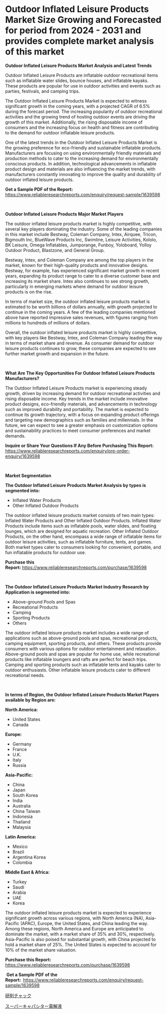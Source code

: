 <p><h1>Outdoor Inflated Leisure Products Market Size Growing and Forecasted for period from 2024 - 2031 and provides complete market analysis of this market</h1></p><p><strong>Outdoor Inflated Leisure Products Market Analysis and Latest Trends</strong></p>
<p><p>Outdoor Inflated Leisure Products are inflatable outdoor recreational items such as inflatable water slides, bounce houses, and inflatable kayaks. These products are popular for use in outdoor activities and events such as parties, festivals, and camping trips.</p><p>The Outdoor Inflated Leisure Products Market is expected to witness significant growth in the coming years, with a projected CAGR of 6.5% during the forecast period. The increasing popularity of outdoor recreational activities and the growing trend of hosting outdoor events are driving the growth of this market. Additionally, the rising disposable income of consumers and the increasing focus on health and fitness are contributing to the demand for outdoor inflatable leisure products.</p><p>One of the latest trends in the Outdoor Inflated Leisure Products Market is the growing preference for eco-friendly and sustainable inflatable products. Manufacturers are focusing on using environmentally friendly materials and production methods to cater to the increasing demand for environmentally conscious products. In addition, technological advancements in inflatable product design and materials are also influencing the market trends, with manufacturers constantly innovating to improve the quality and durability of outdoor inflated leisure products.</p></p>
<p><strong>Get a Sample PDF of the Report:&nbsp;</strong> <a href="https://www.reliableresearchreports.com/enquiry/request-sample/1639598">https://www.reliableresearchreports.com/enquiry/request-sample/1639598</a></p>
<p>&nbsp;</p>
<p><strong>Outdoor Inflated Leisure Products Major Market Players</strong></p>
<p><p>The outdoor inflated leisure products market is highly competitive, with several key players dominating the industry. Some of the leading companies in this market include Bestway, Coleman Company, Intex, Airquee, Tricon, Bigmouth Inc, BlueWave Products Inc, Swimline, Leisure Activities, Kololo, BK Leisure, Omega Inflatables, Jumporange, Funboy, Yoloboard, Yolloy Outdoor Product, Blastzone, and General Group.</p><p>Bestway, Intex, and Coleman Company are among the top players in the market, known for their high-quality products and innovative designs. Bestway, for example, has experienced significant market growth in recent years, expanding its product range to cater to a diverse customer base and increasing its market share. Intex also continues to see strong growth, particularly in emerging markets where demand for outdoor leisure products is on the rise.</p><p>In terms of market size, the outdoor inflated leisure products market is estimated to be worth billions of dollars annually, with growth projected to continue in the coming years. A few of the leading companies mentioned above have reported impressive sales revenues, with figures ranging from millions to hundreds of millions of dollars.</p><p>Overall, the outdoor inflated leisure products market is highly competitive, with key players like Bestway, Intex, and Coleman Company leading the way in terms of market share and revenue. As consumer demand for outdoor leisure products continues to grow, these companies are expected to see further market growth and expansion in the future.</p></p>
<p>&nbsp;</p>
<p><strong>What Are The Key Opportunities For Outdoor Inflated Leisure Products Manufacturers?</strong></p>
<p><p>The Outdoor Inflated Leisure Products market is experiencing steady growth, driven by increasing demand for outdoor recreational activities and rising disposable income. Key trends in the market include innovative product designs, eco-friendly materials, and advancements in technology such as improved durability and portability. The market is expected to continue its growth trajectory, with a focus on expanding product offerings and targeting new demographics such as families and millennials. In the future, we can expect to see a greater emphasis on customization options and sustainability practices to meet consumer preferences and market demands.</p></p>
<p><strong>Inquire or Share Your Questions If Any Before Purchasing This Report:</strong> <a href="https://www.reliableresearchreports.com/enquiry/pre-order-enquiry/1639598">https://www.reliableresearchreports.com/enquiry/pre-order-enquiry/1639598</a></p>
<p>&nbsp;</p>
<p><strong>Market Segmentation</strong></p>
<p><strong>The Outdoor Inflated Leisure Products Market Analysis by types is segmented into:</strong></p>
<p><ul><li>Inflated Water Products</li><li>Other Inflated Outdoor Products</li></ul></p>
<p><p>The outdoor inflated leisure products market consists of two main types: Inflated Water Products and Other Inflated Outdoor Products. Inflated Water Products include items such as inflatable pools, water slides, and floating lounges, which are designed for aquatic recreation. Other Inflated Outdoor Products, on the other hand, encompass a wide range of inflatable items for outdoor leisure activities, such as inflatable furniture, tents, and games. Both market types cater to consumers looking for convenient, portable, and fun inflatable products for outdoor use.</p></p>
<p><strong>Purchase this Report:&nbsp;</strong><a href="https://www.reliableresearchreports.com/purchase/1639598">https://www.reliableresearchreports.com/purchase/1639598</a></p>
<p>&nbsp;</p>
<p><strong>The Outdoor Inflated Leisure Products Market Industry Research by Application is segmented into:</strong></p>
<p><ul><li>Above-ground Pools and Spas</li><li>Recreational Products</li><li>Camping</li><li>Sporting Products</li><li>Others</li></ul></p>
<p><p>The outdoor inflated leisure products market includes a wide range of applications such as above-ground pools and spas, recreational products, camping equipment, sporting products, and others. These products provide consumers with various options for outdoor entertainment and relaxation. Above-ground pools and spas are popular for home use, while recreational products like inflatable loungers and rafts are perfect for beach trips. Camping and sporting products such as inflatable tents and kayaks cater to outdoor enthusiasts. Other inflatable leisure products cater to different recreational needs.</p></p>
<p>&nbsp;</p>
<p><strong>In terms of Region, the Outdoor Inflated Leisure Products Market Players available by Region are:</strong></p>
<p>
    <p> <strong> North America: </strong>
        <ul>
            <li>United States</li>
            <li>Canada</li>
        </ul>
        </p> 
    <p> <strong> Europe: </strong>
        <ul>
            <li>Germany</li>
            <li>France</li>
            <li>U.K.</li>
            <li>Italy</li>
            <li>Russia</li>
        </ul>
        </p> 
    <p> <strong> Asia-Pacific: </strong>
        <ul>
            <li>China</li>
            <li>Japan</li>
            <li>South Korea</li>
            <li>India</li>
            <li>Australia</li>
            <li>China Taiwan</li>
            <li>Indonesia</li>
            <li>Thailand</li>
            <li>Malaysia</li>
        </ul>
        </p> 
    <p> <strong> Latin America: </strong>
        <ul>
            <li>Mexico</li>
            <li>Brazil</li>
            <li>Argentina Korea</li>
            <li>Colombia</li>
        </ul>
        </p> 
    <p> <strong> Middle East & Africa: </strong>
        <ul>
            <li>Turkey</li>
            <li>Saudi</li>
            <li>Arabia</li>
            <li>UAE</li>
            <li>Korea</li>
        </ul>
    </p>
    </p>
<p><p>The outdoor inflated leisure products market is expected to experience significant growth across various regions, with North America (NA), Asia-Pacific (APAC), Europe, the United States, and China leading the way. Among these regions, North America and Europe are anticipated to dominate the market, with a market share of 35% and 30%, respectively. Asia-Pacific is also poised for substantial growth, with China projected to hold a market share of 25%. The United States is expected to account for 10% of the market share valuation.</p></p>
<p><strong>Purchase this Report: </strong><a href="https://www.reliableresearchreports.com/purchase/1639598">https://www.reliableresearchreports.com/purchase/1639598</a></p>
<p>&nbsp;<strong>Get a Sample PDF of the Report:&nbsp;&nbsp;</strong><a href="https://www.reliableresearchreports.com/enquiry/request-sample/1639598">https://www.reliableresearchreports.com/enquiry/request-sample/1639598</a></p>
<p><strong></strong></p>
<p><p><a href="https://medium.com/@eunawiegad2023/%E7%A0%94%E5%89%8A%E3%83%81%E3%83%A3%E3%83%83%E3%82%AF%E5%B8%82%E5%A0%B4-%E6%88%90%E5%8A%9F%E3%81%99%E3%82%8B%E3%83%93%E3%82%B8%E3%83%8D%E3%82%B9%E6%88%A6%E7%95%A5%E3%81%AE%E9%8D%B52031%E5%B9%B4%E3%81%BE%E3%81%A7%E3%81%AE%E4%BA%88%E6%B8%AC-266c254c22ff">研削チャック</a></p><p><a href="https://github.com/ppmazlotr77499/Market-Research-Report-List-1/blob/main/65729867109.md">スーパーキャパシター電解液</a></p></p>